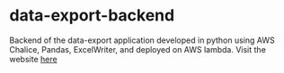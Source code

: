 # data-export-backend
Backend of the data-export application developed in python using AWS Chalice, Pandas, ExcelWriter, and deployed on AWS lambda. Visit the website [here](https://main.d2slmptfbfwf0z.amplifyapp.com/#about-point)